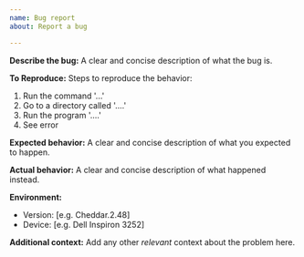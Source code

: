 ```yaml
---
name: Bug report
about: Report a bug

---
```


**Describe the bug:**
A clear and concise description of what the bug is.

**To Reproduce:**
Steps to reproduce the behavior:
1. Run the command '...'
2. Go to a directory called '....'
3. Run the program '....'
4. See error

**Expected behavior:**
A clear and concise description of what you expected to happen.

**Actual behavior:**
A clear and concise description of what happened instead.

**Environment:**
- Version: [e.g. Cheddar.2.48]
- Device: [e.g. Dell Inspiron 3252]

**Additional context:**
Add any other *relevant* context about the problem here.
